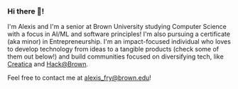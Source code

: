 ### Hi there 👋!

<!--
**alexissfry/alexissfry** is a ✨ _special_ ✨ repository because its `README.md` (this file) appears on your GitHub profile.

Here are some ideas to get you started:

- 🔭 I’m currently working on ...
- 🌱 I’m currently learning ...
- 👯 I’m looking to collaborate on ...
- 🤔 I’m looking for help with ...
- 💬 Ask me about ...
- 📫 How to reach me: ...
- 😄 Pronouns: ...
- ⚡ Fun fact: ...
-->

I'm Alexis and I'm a senior at Brown University studying Computer Science with a focus in AI/ML and software principles! I'm also pursuing a certificate (aka minor) in Entrepreneurship. I'm an impact-focused individual who loves to develop technology from ideas to a tangible products (check some of them out below!) and build communities focused on diversifying tech, like [Creatica](https://docs.google.com/presentation/d/1UZ-ufj0WzPtPFx2CDP8zYyMHqcMG3mQU8TJmGHAHJtg/edit?usp=sharing) and [Hack@Brown](https://2023.hackatbrown.org/).

Feel free to contact me at alexis_fry@brown.edu!
